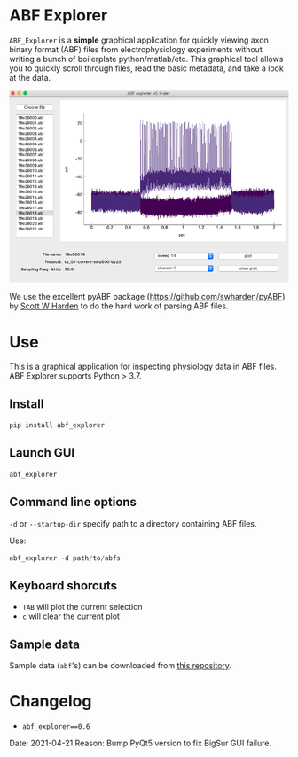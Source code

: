 # ABF Explorer

`ABF_Explorer` is a **simple** graphical application for quickly viewing axon binary format (ABF) files from electrophysiology experiments without writing a bunch of boilerplate python/matlab/etc. This graphical tool allows you to quickly scroll through files, read the basic metadata, and take a look at the data.

![ABF_Explorer UI](https://github.com/nkicg6/ABF_Explorer/raw/master/docs/img/abfexplorer-example.png "ABF Explorer UI")

We use the excellent pyABF package (https://github.com/swharden/pyABF) by [Scott W Harden](https://github.com/swharden) to do the hard work of parsing ABF files.

# Use

This is a graphical application for inspecting physiology data in ABF files. ABF Explorer supports Python > 3.7.

## Install

```bash
pip install abf_explorer
```

## Launch GUI

```bash
abf_explorer
```

## Command line options

`-d` or `--startup-dir` specify path to a directory containing ABF files.

Use:

```python
abf_explorer -d path/to/abfs
```

## Keyboard shorcuts

- `TAB` will plot the current selection
- `c` will clear the current plot

## Sample data

Sample data (`abf`'s) can be downloaded from [this repository](https://github.com/nkicg6/ABF_Explorer/tree/master/data/abfs).

# Changelog

- `abf_explorer==0.6` 

Date: 2021-04-21
Reason: Bump PyQt5 version to fix BigSur GUI failure. 
